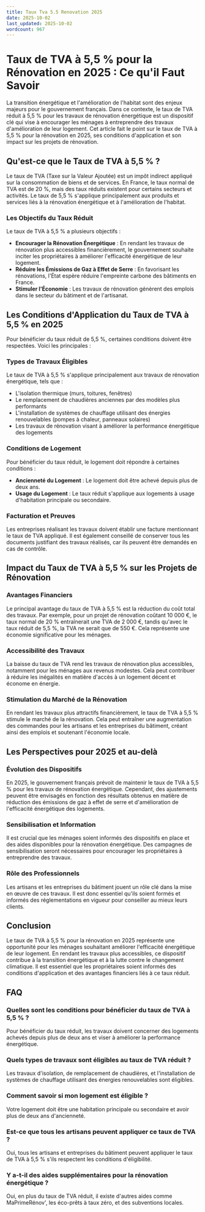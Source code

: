 ```yaml
---
title: Taux Tva 5.5 Renovation 2025
date: 2025-10-02
last_updated: 2025-10-02
wordcount: 967
---
```


# Taux de TVA à 5,5 % pour la Rénovation en 2025 : Ce qu'il Faut Savoir

La transition énergétique et l'amélioration de l'habitat sont des enjeux majeurs pour le gouvernement français. Dans ce contexte, le taux de TVA réduit à 5,5 % pour les travaux de rénovation énergétique est un dispositif clé qui vise à encourager les ménages à entreprendre des travaux d'amélioration de leur logement. Cet article fait le point sur le taux de TVA à 5,5 % pour la rénovation en 2025, ses conditions d'application et son impact sur les projets de rénovation.

## Qu'est-ce que le Taux de TVA à 5,5 % ?

Le taux de TVA (Taxe sur la Valeur Ajoutée) est un impôt indirect appliqué sur la consommation de biens et de services. En France, le taux normal de TVA est de 20 %, mais des taux réduits existent pour certains secteurs et activités. Le taux de 5,5 % s'applique principalement aux produits et services liés à la rénovation énergétique et à l'amélioration de l'habitat.

### Les Objectifs du Taux Réduit

Le taux de TVA à 5,5 % a plusieurs objectifs :

- **Encourager la Rénovation Énergétique** : En rendant les travaux de rénovation plus accessibles financièrement, le gouvernement souhaite inciter les propriétaires à améliorer l'efficacité énergétique de leur logement.
- **Réduire les Émissions de Gaz à Effet de Serre** : En favorisant les rénovations, l'État espère réduire l'empreinte carbone des bâtiments en France.
- **Stimuler l'Économie** : Les travaux de rénovation génèrent des emplois dans le secteur du bâtiment et de l'artisanat.

## Les Conditions d'Application du Taux de TVA à 5,5 % en 2025

Pour bénéficier du taux réduit de 5,5 %, certaines conditions doivent être respectées. Voici les principales :

### Types de Travaux Éligibles

Le taux de TVA à 5,5 % s'applique principalement aux travaux de rénovation énergétique, tels que :

- L'isolation thermique (murs, toitures, fenêtres)
- Le remplacement de chaudières anciennes par des modèles plus performants
- L'installation de systèmes de chauffage utilisant des énergies renouvelables (pompes à chaleur, panneaux solaires)
- Les travaux de rénovation visant à améliorer la performance énergétique des logements

### Conditions de Logement

Pour bénéficier du taux réduit, le logement doit répondre à certaines conditions :

- **Ancienneté du Logement** : Le logement doit être achevé depuis plus de deux ans.
- **Usage du Logement** : Le taux réduit s'applique aux logements à usage d'habitation principale ou secondaire.

### Facturation et Preuves

Les entreprises réalisant les travaux doivent établir une facture mentionnant le taux de TVA appliqué. Il est également conseillé de conserver tous les documents justifiant des travaux réalisés, car ils peuvent être demandés en cas de contrôle.

## Impact du Taux de TVA à 5,5 % sur les Projets de Rénovation

### Avantages Financiers

Le principal avantage du taux de TVA à 5,5 % est la réduction du coût total des travaux. Par exemple, pour un projet de rénovation coûtant 10 000 €, le taux normal de 20 % entraînerait une TVA de 2 000 €, tandis qu'avec le taux réduit de 5,5 %, la TVA ne serait que de 550 €. Cela représente une économie significative pour les ménages.

### Accessibilité des Travaux

La baisse du taux de TVA rend les travaux de rénovation plus accessibles, notamment pour les ménages aux revenus modestes. Cela peut contribuer à réduire les inégalités en matière d'accès à un logement décent et économe en énergie.

### Stimulation du Marché de la Rénovation

En rendant les travaux plus attractifs financièrement, le taux de TVA à 5,5 % stimule le marché de la rénovation. Cela peut entraîner une augmentation des commandes pour les artisans et les entreprises du bâtiment, créant ainsi des emplois et soutenant l'économie locale.

## Les Perspectives pour 2025 et au-delà

### Évolution des Dispositifs

En 2025, le gouvernement français prévoit de maintenir le taux de TVA à 5,5 % pour les travaux de rénovation énergétique. Cependant, des ajustements peuvent être envisagés en fonction des résultats obtenus en matière de réduction des émissions de gaz à effet de serre et d'amélioration de l'efficacité énergétique des logements.

### Sensibilisation et Information

Il est crucial que les ménages soient informés des dispositifs en place et des aides disponibles pour la rénovation énergétique. Des campagnes de sensibilisation seront nécessaires pour encourager les propriétaires à entreprendre des travaux.

### Rôle des Professionnels

Les artisans et les entreprises du bâtiment jouent un rôle clé dans la mise en œuvre de ces travaux. Il est donc essentiel qu'ils soient formés et informés des réglementations en vigueur pour conseiller au mieux leurs clients.

## Conclusion

Le taux de TVA à 5,5 % pour la rénovation en 2025 représente une opportunité pour les ménages souhaitant améliorer l'efficacité énergétique de leur logement. En rendant les travaux plus accessibles, ce dispositif contribue à la transition énergétique et à la lutte contre le changement climatique. Il est essentiel que les propriétaires soient informés des conditions d'application et des avantages financiers liés à ce taux réduit.

## FAQ

### Quelles sont les conditions pour bénéficier du taux de TVA à 5,5 % ?

Pour bénéficier du taux réduit, les travaux doivent concerner des logements achevés depuis plus de deux ans et viser à améliorer la performance énergétique.

### Quels types de travaux sont éligibles au taux de TVA réduit ?

Les travaux d'isolation, de remplacement de chaudières, et l'installation de systèmes de chauffage utilisant des énergies renouvelables sont éligibles.

### Comment savoir si mon logement est éligible ?

Votre logement doit être une habitation principale ou secondaire et avoir plus de deux ans d'ancienneté.

### Est-ce que tous les artisans peuvent appliquer ce taux de TVA ?

Oui, tous les artisans et entreprises du bâtiment peuvent appliquer le taux de TVA à 5,5 % s'ils respectent les conditions d'éligibilité.

### Y a-t-il des aides supplémentaires pour la rénovation énergétique ?

Oui, en plus du taux de TVA réduit, il existe d'autres aides comme MaPrimeRénov', les éco-prêts à taux zéro, et des subventions locales.